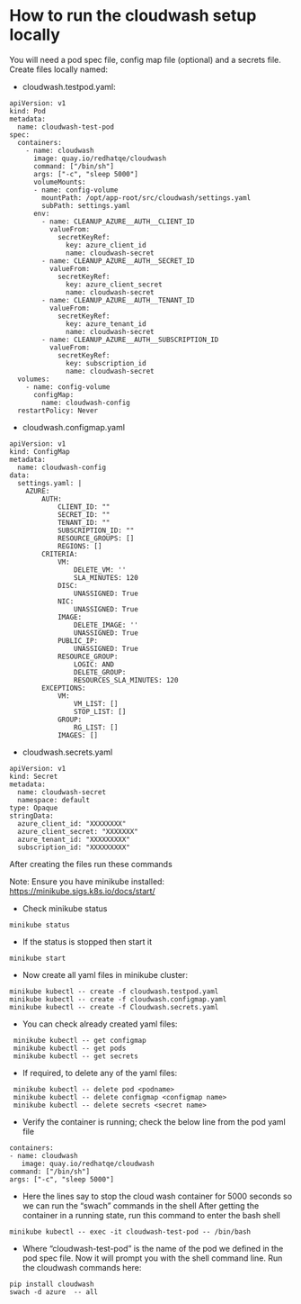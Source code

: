 # How to run the cloudwash setup locally


You will need a pod spec file, config map file (optional) and a secrets file. Create files locally named:

* cloudwash.testpod.yaml:
```
apiVersion: v1
kind: Pod
metadata:
  name: cloudwash-test-pod
spec:
  containers:
    - name: cloudwash
      image: quay.io/redhatqe/cloudwash
      command: ["/bin/sh"]
      args: ["-c", "sleep 5000"]
      volumeMounts:
      - name: config-volume
        mountPath: /opt/app-root/src/cloudwash/settings.yaml
        subPath: settings.yaml
      env:
        - name: CLEANUP_AZURE__AUTH__CLIENT_ID
          valueFrom:
            secretKeyRef:
              key: azure_client_id
              name: cloudwash-secret
        - name: CLEANUP_AZURE__AUTH__SECRET_ID
          valueFrom:
            secretKeyRef:
              key: azure_client_secret
              name: cloudwash-secret
        - name: CLEANUP_AZURE__AUTH__TENANT_ID
          valueFrom:
            secretKeyRef:
              key: azure_tenant_id
              name: cloudwash-secret
        - name: CLEANUP_AZURE__AUTH__SUBSCRIPTION_ID
          valueFrom:
            secretKeyRef:
              key: subscription_id
              name: cloudwash-secret
  volumes:
    - name: config-volume
      configMap:
        name: cloudwash-config
  restartPolicy: Never
```
* cloudwash.configmap.yaml
```
apiVersion: v1
kind: ConfigMap
metadata:
  name: cloudwash-config
data:
  settings.yaml: |
    AZURE:
        AUTH:
            CLIENT_ID: ""
            SECRET_ID: ""
            TENANT_ID: ""
            SUBSCRIPTION_ID: ""
            RESOURCE_GROUPS: []
            REGIONS: []
        CRITERIA:
            VM:
                DELETE_VM: ''
                SLA_MINUTES: 120
            DISC:
                UNASSIGNED: True
            NIC:
                UNASSIGNED: True
            IMAGE:
                DELETE_IMAGE: ''
                UNASSIGNED: True
            PUBLIC_IP:
                UNASSIGNED: True
            RESOURCE_GROUP:
                LOGIC: AND
                DELETE_GROUP:
                RESOURCES_SLA_MINUTES: 120
        EXCEPTIONS:
            VM:
                VM_LIST: []
                STOP_LIST: []
            GROUP:
                RG_LIST: []
            IMAGES: []
```
* cloudwash.secrets.yaml
```
apiVersion: v1
kind: Secret
metadata:
  name: cloudwash-secret
  namespace: default
type: Opaque
stringData:
  azure_client_id: "XXXXXXXX"
  azure_client_secret: "XXXXXXX"
  azure_tenant_id: "XXXXXXXXX"
  subscription_id: "XXXXXXXXX"
```

After creating the files run these commands


Note: Ensure you have minikube installed:
https://minikube.sigs.k8s.io/docs/start/

* Check minikube status
```
minikube status
```
* If the status is stopped then start it
```
minikube start
```

* Now create all yaml files in minikube cluster:
```
minikube kubectl -- create -f cloudwash.testpod.yaml
minikube kubectl -- create -f cloudwash.configmap.yaml
minikube kubectl -- create -f Cloudwash.secrets.yaml
```

* You can check already created yaml files:
```
 minikube kubectl -- get configmap
 minikube kubectl -- get pods
 minikube kubectl -- get secrets
 ```

* If required, to delete any of the yaml files:
```
 minikube kubectl -- delete pod <podname>
 minikube kubectl -- delete configmap <configmap name>
 minikube kubectl -- delete secrets <secret name>
 ```
* Verify the container is running; check the below line from the pod yaml file
```
containers:
- name: cloudwash
   image: quay.io/redhatqe/cloudwash
command: ["/bin/sh"]
args: ["-c", "sleep 5000"]
```
* Here the lines say to stop the cloud wash container for 5000 seconds so we can run the “swach” commands in the shell
After getting the container in a running state, run this command to enter the bash shell
```
minikube kubectl -- exec -it cloudwash-test-pod -- /bin/bash
```

* Where “cloudwash-test-pod” is the name of the pod we defined in the pod spec file.
Now it will prompt you with the shell command line. Run the cloudwash commands here:
```
pip install cloudwash
swach -d azure  -- all
```
